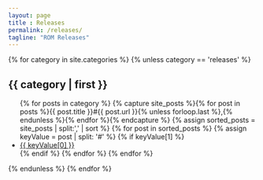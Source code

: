 ```yaml
---
layout: page
title : Releases
permalink: /releases/
tagline: "ROM Releases"
---
```


{% for category in site.categories %}
  {% unless category == 'releases' %}
  <h2><a name="{{ category | first }}">{{ category | first }}</a></h2>
  <ul>
  {% for posts in category %}
    {% capture site_posts %}{% for post in posts %}{{ post.title }}#{{ post.url }}{% unless forloop.last %},{% endunless %}{% endfor %}{% endcapture %}
    {% assign sorted_posts = site_posts | split:',' | sort %}
    {% for post in sorted_posts %}
      {% assign keyValue = post | split: '#' %}
      {% if keyValue[1] %}
      <li>
        <a href="{{ keyValue[1] }}" title="{{ keyValue[0] }}">{{ keyValue[0] }}</a>
      </li>
      {% endif %}
    {% endfor %}
  {% endfor %}
  </ul>
  {% endunless %}
{% endfor %}
